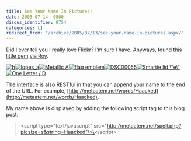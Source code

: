 ```yaml
---
title: See Your Name In Pictures!
date: 2005-07-14 -0800
disqus_identifier: 8754
categories: []
redirect_from: "/archive/2005/07/13/see-your-name-in-pictures.aspx/"
---
```


Did I ever tell you I really love Flickr? I’m sure I have. Anyways,
found [this little gem](http://metaatem.net/words/) [via
Roy](http://weblogs.asp.net/rosherove/archive/2005/07/14/419320.aspx).

[![h](https://haacked.com/images/Letters/3881302_2bf3954831_s.jpg)](http://flickr.com/photos/87097460@N00/3881302/ "h")[![lopes\_a](https://haacked.com/images/Letters/18946895_bb8c7d95b8_s.jpg)](http://flickr.com/photos/14666563@N00/18946895/ "lopes_a")[![Metallic
A](https://haacked.com/images/Letters/3479059_619d8adb8b_s.jpg)](http://flickr.com/photos/11105112@N00/3479059/ "Metallic A")[![flag
emblem](https://haacked.com/images/Letters/6338175_63ba5cba59_s.jpg)](http://flickr.com/photos/49968232@N00/6338175/ "flag emblem")[![DSC00055](https://haacked.com/images/Letters/7292722_b5d912ef69_s.jpg)](http://flickr.com/photos/49503066292@N01/7292722/ "DSC00055")[![Smartie
lid
\\"e\\"](https://haacked.com/images/Letters/12971865_c1ac56da13_s.jpg)](http://flickr.com/photos/35468140399@N01/12971865/ "Smartie lid \"e\"")[![One
Letter /
D](https://haacked.com/images/Letters/20417089_3cc4b24cef_s.jpg)](http://flickr.com/photos/75331177@N00/20417089/ "One Letter / D")

The interface is also RESTful in that you can append your name to the
end of the URL. For example,
[http://metaatem.net/words/Haacked](http://metaatem.net/words/Haacked).

My name above is displayed by adding the following script tag to this
blog post:

> \<script type="text/javascript"
> src="http://metaatem.net/spell.php?picsize=s&string=Haacked"\>\</script\>

